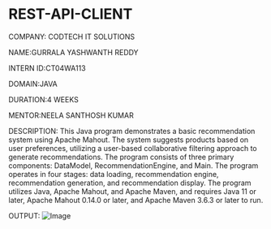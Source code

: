# REST-API-CLIENT
COMPANY: CODTECH IT SOLUTIONS

NAME:GURRALA YASHWANTH REDDY

INTERN ID:CT04WA113

DOMAIN:JAVA

DURATION:4 WEEKS

MENTOR:NEELA SANTHOSH KUMAR

DESCRIPTION:
 This Java program demonstrates a basic recommendation system using Apache Mahout. The system suggests products based on user preferences, utilizing a user-based collaborative filtering approach to generate recommendations. The program consists of three primary components: DataModel, RecommendationEngine, and Main. The program operates in four stages: data loading, recommendation engine, recommendation generation, and recommendation display. The program utilizes Java, Apache Mahout, and Apache Maven, and requires Java 11 or later, Apache Mahout 0.14.0 or later, and Apache Maven 3.6.3 or later to run.

OUTPUT:
![Image](https://github.com/user-attachments/assets/616565d8-8e0b-4ec6-8291-9ae4344ad64c)
